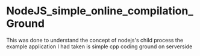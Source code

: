 # NodeJS_simple_online_compilation_Ground
This was done to understand the concept of nodejs's child process
the example application I had taken is simple cpp coding ground on serverside 
